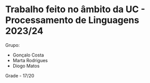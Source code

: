 # Trabalho feito no âmbito da UC - Processamento de Linguagens 2023/24

Grupo:

- Gonçalo Costa
- Marta Rodrigues
- Diogo Matos

Grade - 17/20
